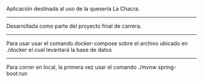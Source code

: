 Aplicación destinada al uso de la quesería La Chacra.

---

Desarrollada como parte del proyecto final de carrera.

---
Para usar usar el comando docker-compose sobre el archivo ubicado en ./docker el cual levantará la base de datos

---
Para correr en local, la primera vez usar el comando ./mvnw spring-boot:run  
